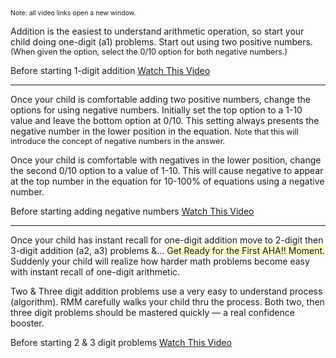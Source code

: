 <p><span style="font-size:75%;">Note: all video links open a new window.</span></p>

<p>Addition is the easiest to understand arithmetic operation, so start your child doing one-digit (a1) problems. Start out using two positive numbers. <span style="font-size:90%;">(When given the option, select the 0/10 option for both negative numbers.)</span></p>

<p>Before starting 1-digit addition <a target="_blank" href="https://www.youtube.com/watch?v=AuX7nPBqDts">Watch This Video</a></p>

<hr>

Once your child is comfortable adding two positive numbers, change the options for using negative numbers. Initially set the top option to a 1-10 value and leave the bottom option at 0/10. This setting always presents the negative number in the lower position in the equation. <span style="font-size:90%;">Note that this will introduce the concept of negative numbers in the answer.</span></p>

<p>Once your child is comfortable with negatives in the lower position, change the second 0/10 option to a value of 1-10. This will cause negative to appear at the top number in the equation for 10-100% of equations using a negative number.</p>

<p>Before starting adding negative numbers <a target="_blank" href="https://www.youtube.com/watch?v=AcpIO62x2oo">Watch This Video</a></p>

<hr>

<p>Once your child has instant recall for one-digit addition move to 2-digit then 3-digit addition (a2, a3) problems &amp;... <span style="background-color:#ffffcc">Get Ready for the First AHA!! Moment.</span> Suddenly your child will realize how harder math problems become easy with instant recall of one-digit arithmetic.</p>

<p>Two &amp; Three digit addition problems use a very easy to understand process (algorithm). RMM carefully walks your child thru the process. Both two, then three digit problems should be mastered quickly &#151; a real confidence booster.</p>

<p>Before starting 2 &amp; 3 digit problems <a target="_blank" href="https://www.youtube.com/watch?v=Wm0zq-NqEFs">Watch This Video</a></p>
